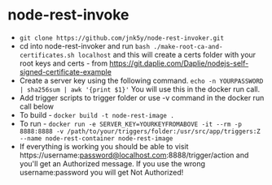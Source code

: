 # node-rest-invoke
* `git clone https://github.com/jnk5y/node-rest-invoker.git`
* cd into node-rest-invoker and run `bash ./make-root-ca-and-certificates.sh localhost` and this will create a certs folder with your root keys and certs - from https://git.daplie.com/Daplie/nodejs-self-signed-certificate-example
* Create a server key using the following command. `echo -n YOURPASSWORD | sha256sum | awk '{print $1}'` You will use this in the docker run call.
* Add trigger scripts to trigger folder or use -v command in the docker run call below
* To build - `docker build -t node-rest-image .`
* To run - `docker run -e SERVER_KEY=YOURKEYFROMABOVE -it --rm -p 8888:8888 -v /path/to/your/triggers/folder:/usr/src/app/triggers:Z --name node-rest-container node-rest-image`
* If everything is working you should be able to visit https://username:password@localhost.com:8888/trigger/action and you'll get an Authorized message. If you use the wrong username:password you will get Not Authorized!
